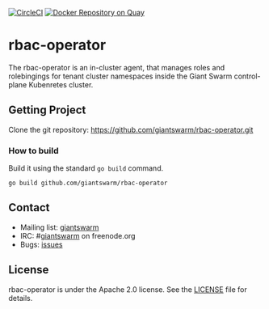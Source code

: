 [![CircleCI](https://circleci.com/gh/giantswarm/rbac-operator.svg?&style=shield&&circle-token=373dcae33aecb47a0a53c51105e9381dff5b0b88)](https://circleci.com/gh/giantswarm/rbac-operator) [![Docker Repository on Quay](https://quay.io/repository/giantswarm/rbac-operator/status "Docker Repository on Quay")](https://quay.io/repository/giantswarm/rbac-operator)

# rbac-operator

The rbac-operator is an in-cluster agent, that manages roles and rolebingings
for tenant cluster namespaces inside the Giant Swarm control-plane Kubenretes cluster.

## Getting Project

Clone the git repository: https://github.com/giantswarm/rbac-operator.git

### How to build

Build it using the standard `go build` command.

```
go build github.com/giantswarm/rbac-operator
```

## Contact

- Mailing list: [giantswarm](https://groups.google.com/forum/!forum/giantswarm)
- IRC: #[giantswarm](irc://irc.freenode.org:6667/#giantswarm) on freenode.org
- Bugs: [issues](https://github.com/giantswarm/rbac-operator/issues)


## License

rbac-operator is under the Apache 2.0 license. See the [LICENSE](LICENSE) file for
details.
